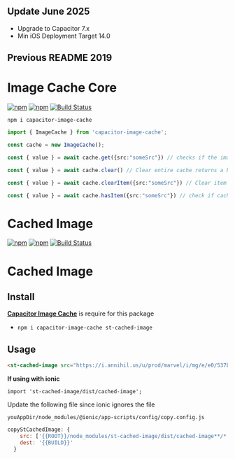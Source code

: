 ## Update June 2025

- Upgrade to Capacitor 7.x
- Min iOS Deployment Target 14.0

## Previous README 2019
# Image Cache Core

[![npm](https://img.shields.io/npm/v/capacitor-image-cache.svg)](https://www.npmjs.com/package/capacitor-image-cache)
[![npm](https://img.shields.io/npm/dt/capacitor-image-cache.svg?label=npm%20downloads)](https://www.npmjs.com/package/capacitor-image-cache)
[![Build Status](https://travis-ci.org/triniwiz/capacitor-image-cache.svg?branch=master)](https://travis-ci.org/triniwiz/capacitor-image-cache)

`npm i capacitor-image-cache`


```ts
import { ImageCache } from 'capacitor-image-cache';

const cache = new ImageCache();

const { value } = await cache.get({src:"someSrc"}) // checks if the image is in cache and returns the image if not download, store then return

const { value } = await cache.clear() // Clear entire cache returns a boolean

const { value } = await cache.clearItem({src:"someSrc"}) // Clear item cache returns a boolean

const { value } = await cache.hasItem({src:"someSrc"}) // check if cache has item returns a boolean

```

# Cached Image

[![npm](https://img.shields.io/npm/v/st-cached-image.svg)](https://www.npmjs.com/package/st-cached-image)
[![npm](https://img.shields.io/npm/dt/st-cached-image.svg?label=npm%20downloads)](https://www.npmjs.com/package/st-cached-image)
[![Build Status](https://travis-ci.org/triniwiz/st-cached-image.svg?branch=master)](https://travis-ci.org/triniwiz/st-cached-image)

# Cached Image 

## Install
**[Capacitor Image Cache](https://www.npmjs.com/package/capacitor-image-cache)** is require for this package
* `npm i capacitor-image-cache st-cached-image`

## Usage



```html
<st-cached-image src="https://i.annihil.us/u/prod/marvel/i/mg/e/e0/537bafa34baa9.jpg"></st-cached-image>
```

**If using with ionic**

```
import 'st-cached-image/dist/cached-image';
```

Update the following file since ionic ignores the file

`youAppDir/node_modules/@ionic/app-scripts/config/copy.config.js`


```js
copyStCachedImage: {
    src: ['{{ROOT}}/node_modules/st-cached-image/dist/cached-image**/*'],
    dest: '{{BUILD}}'
  }
```
